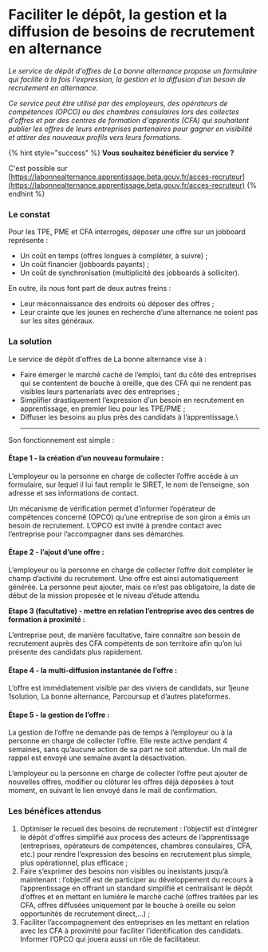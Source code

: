 # Faciliter le dépôt, la gestion et la diffusion de besoins de recrutement en alternance

_Le service de dépôt d'offres de La bonne alternance propose un formulaire qui facilite à la fois l'expression, la gestion et la diffusion d’un besoin de recrutement en alternance._

_Ce service peut être utilisé par des employeurs, des opérateurs de compétences (OPCO) ou des chambres consulaires lors des collectes d'offres et par des centres de formation d'apprentis (CFA) qui souhaitent publier les offres de leurs entreprises partenaires pour gagner en visibilité et attirer des nouveaux profils vers leurs formations._

{% hint style="success" %}
**Vous souhaitez bénéficier du service ?**&#x20;

C'est possible sur [https://labonnealternance.apprentissage.beta.gouv.fr/acces-recruteur](https://labonnealternance.apprentissage.beta.gouv.fr/acces-recruteur)
{% endhint %}

### Le constat

Pour les TPE, PME et CFA interrogés, déposer une offre sur un jobboard représente :&#x20;

* Un coût en temps (offres longues à compléter, à suivre) ;&#x20;
* Un coût financier (jobboards payants) ;&#x20;
* Un coût de synchronisation (multiplicité des jobboards à solliciter).&#x20;

En outre, ils nous font part de deux autres freins :&#x20;

* Leur méconnaissance des endroits où déposer des offres ;&#x20;
* Leur crainte que les jeunes en recherche d’une alternance ne soient pas sur les sites généraux.

### La solution

Le service de dépôt d'offres de La bonne alternance vise à :

* Faire émerger le marché caché de l’emploi, tant du côté des entreprises qui se contentent de bouche à oreille, que des CFA qui ne rendent pas visibles leurs partenariats avec des entreprises ;&#x20;
* Simplifier drastiquement l’expression d’un besoin en recrutement en apprentissage, en premier lieu pour les TPE/PME ;&#x20;
* Diffuser les besoins au plus près des candidats à l’apprentissage.\
  ****

Son fonctionnement est simple :

#### Étape 1 - la création d’un nouveau formulaire : <a href="#etape-1-la-creation-dun-nouveau-formulaire" id="etape-1-la-creation-dun-nouveau-formulaire"></a>

L’employeur ou la personne en charge de collecter l’offre accède à un formulaire, sur lequel il lui faut remplir le SIRET, le nom de l’enseigne, son adresse et ses informations de contact.

Un mécanisme de vérification permet d’informer l’opérateur de compétences concerné (OPCO) qu’une entreprise de son giron a émis un besoin de recrutement. L’OPCO est invité à prendre contact avec l’entreprise pour l’accompagner dans ses démarches.

#### Étape 2 - l’ajout d’une offre : <a href="#etape-2-lajout-dune-offre" id="etape-2-lajout-dune-offre"></a>

L’employeur ou la personne en charge de collecter l’offre doit compléter le champ d’activité du recrutement. Une offre est ainsi automatiquement générée. La personne peut ajouter, mais ce n’est pas obligatoire, la date de début de la mission proposée et le niveau d’étude attendu.&#x20;

**Etape 3 (facultative) - mettre en relation l’entreprise avec des centres de formation à proximité :**

L’entreprise peut, de manière facultative, faire connaître son besoin de recrutement auprès des CFA compétents de son territoire afin qu’on lui présente des candidats plus rapidement.

#### Étape 4 - la multi-diffusion instantanée de l’offre : <a href="#etape-3-la-multi-diffusion-instantanee-de-loffre" id="etape-3-la-multi-diffusion-instantanee-de-loffre"></a>

L’offre est immédiatement visible par des viviers de candidats, sur 1jeune 1solution, La bonne alternance, Parcoursup et d’autres plateformes.

#### Étape 5 - la gestion de l’offre : <a href="#etape-4-la-gestion-de-loffre" id="etape-4-la-gestion-de-loffre"></a>

La gestion de l’offre ne demande pas de temps à l’employeur ou à la personne en charge de collecter l’offre. Elle reste active pendant 4 semaines, sans qu’aucune action de sa part ne soit attendue. Un mail de rappel est envoyé une semaine avant la désactivation.

L’employeur ou la personne en charge de collecter l’offre peut ajouter de nouvelles offres, modifier ou clôturer les offres déjà déposées à tout moment, en suivant le lien envoyé dans le mail de confirmation.

### Les bénéfices attendus

1. Optimiser le recueil des besoins de recrutement : l’objectif est d’intégrer le dépôt d'offres simplifié aux process des acteurs de l’apprentissage (entreprises, opérateurs de compétences, chambres consulaires, CFA, etc.) pour rendre l’expression des besoins en recrutement plus simple, plus opérationnel, plus efficace ;&#x20;
2. Faire s’exprimer des besoins non visibles ou inexistants jusqu’à maintenant : l’objectif est de participer au développement du recours à l’apprentissage en offrant un standard simplifié et centralisant le dépôt d’offres et en mettant en lumière le marché caché (offres traitées par les CFA, offres diffusées uniquement par le bouche à oreille ou selon opportunités de recrutement direct,...) ;&#x20;
3. Faciliter l’accompagnement des entreprises en les mettant en relation avec les CFA à proximité pour faciliter l’identification des candidats. Informer l’OPCO qui jouera aussi un rôle de facilitateur.

###
